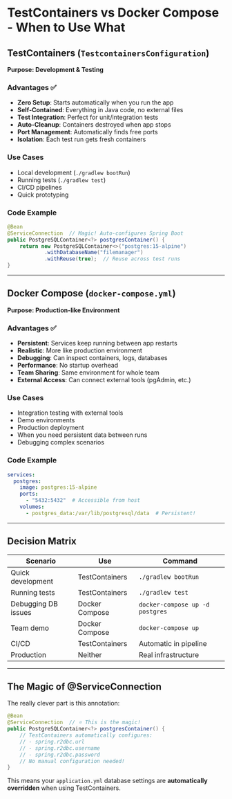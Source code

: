 # TestContainers vs Docker Compose - When to Use What

## TestContainers (`TestcontainersConfiguration`)
**Purpose: Development & Testing**

### Advantages ✅
- **Zero Setup**: Starts automatically when you run the app
- **Self-Contained**: Everything in Java code, no external files
- **Test Integration**: Perfect for unit/integration tests
- **Auto-Cleanup**: Containers destroyed when app stops
- **Port Management**: Automatically finds free ports
- **Isolation**: Each test run gets fresh containers

### Use Cases
- Local development (`./gradlew bootRun`)
- Running tests (`./gradlew test`)
- CI/CD pipelines
- Quick prototyping

### Code Example
```java
@Bean
@ServiceConnection  // Magic! Auto-configures Spring Boot
public PostgreSQLContainer<?> postgresContainer() {
    return new PostgreSQLContainer<>("postgres:15-alpine")
            .withDatabaseName("filemanager")
            .withReuse(true);  // Reuse across test runs
}
```

---

## Docker Compose (`docker-compose.yml`)
**Purpose: Production-like Environment**

### Advantages ✅
- **Persistent**: Services keep running between app restarts
- **Realistic**: More like production environment
- **Debugging**: Can inspect containers, logs, databases
- **Performance**: No startup overhead
- **Team Sharing**: Same environment for whole team
- **External Access**: Can connect external tools (pgAdmin, etc.)

### Use Cases
- Integration testing with external tools
- Demo environments
- Production deployment
- When you need persistent data between runs
- Debugging complex scenarios

### Code Example
```yaml
services:
  postgres:
    image: postgres:15-alpine
    ports:
      - "5432:5432"  # Accessible from host
    volumes:
      - postgres_data:/var/lib/postgresql/data  # Persistent!
```

---

## Decision Matrix

| Scenario | Use | Command |
|----------|-----|---------|
| Quick development | TestContainers | `./gradlew bootRun` |
| Running tests | TestContainers | `./gradlew test` |
| Debugging DB issues | Docker Compose | `docker-compose up -d postgres` |
| Team demo | Docker Compose | `docker-compose up` |
| CI/CD | TestContainers | Automatic in pipeline |
| Production | Neither | Real infrastructure |

---

## The Magic of @ServiceConnection

The really clever part is this annotation:

```java
@Bean
@ServiceConnection  // ⭐ This is the magic!
public PostgreSQLContainer<?> postgresContainer() {
    // TestContainers automatically configures:
    // - spring.r2dbc.url
    // - spring.r2dbc.username  
    // - spring.r2dbc.password
    // No manual configuration needed!
}
```

This means your `application.yml` database settings are **automatically overridden** when using TestContainers.